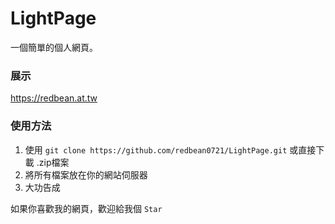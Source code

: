 # LightPage
一個簡單的個人網頁。

### 展示
https://redbean.at.tw

### 使用方法
1. 使用 `git clone https://github.com/redbean0721/LightPage.git` 或直接下載 .zip檔案
2. 將所有檔案放在你的網站伺服器
3. 大功告成


如果你喜歡我的網頁，歡迎給我個 `Star`
